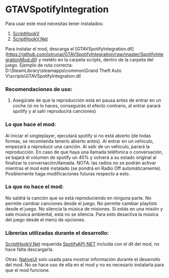 # GTAVSpotifyIntegration

Para usar este mod necesitas tener instalados:
1. [ScriptHookV](https://es.gta5-mods.com/tools/script-hook-v)
2. [ScriptHookV.Net](https://es.gta5-mods.com/tools/scripthookv-net)

Para instalar el mod, descarga el [GTAVSpotifyIntegration.dll] (https://github.com/ixtrunai/GTAVSpotifyIntegration/raw/master/SpotifyIntegrationMod.dll) y metélo en la carpeta scripts, dentro de la carpeta del juego.
Ejemplo de ruta correcta: D:\SteamLibrary\steamapps\common\Grand Theft Auto V\scripts\GTAVSpotifyIntegration.dll

### Recomendaciones de uso:
1. Asegúrate de que la reproducción está en pausa antes de entrar en un coche (si no lo haces, conseguirás el efecto contrario, al entrar parará spotify y al salir reproducirá canciones)


### Lo que hace el mod:
Al iniciar el singleplayer, ejecutará spotify si no está abierto (de todas formas, se recomienda tenerlo abierto antes).
Al entrar en un vehiculo, empezará a reproducir una canción.
Al salir de un vehiculo, parará la reproducción.
En caso de que haya una llamada teléfonica o conversación, se bajará el volumen de spotify un 40% y volverá a su estado original al finalizar la conversación/llamada.
NOTA: las radios no se podrán activar mientras el mod esté instalado (se pondrá en Radio Off automáticamente). Posiblemente haga modificaciones futuras respecto a esto.

### Lo que no hace el mod:
No saldrá la canción que se está reproduciendo en ninguna parte.
No permite cambiar canciones desde el juego.
No permite cambiar playlists desde el juego.
No silencia la música de misiones. Si estás en una misión y sale música ambiental, esta no se silencia. Para esto desactiva la música del juego desde el menú de opciones.

### Librerías utilizadas durante el desarrollo:
[ScriptHookV.Net](https://es.gta5-mods.com/tools/scripthookv-net)  requerida
[SpotifyAPI-NET](https://github.com/JohnnyCrazy/SpotifyAPI-NET) incluida con el dll del mod, no hace falta descargarla.

Otras:
[NativeUI](https://github.com/Guad/NativeUI/releases)  solo usada para mostrar información durante el desarrollo del mod. No se hace uso de ella en el mod y no es necesario instalarla para que el mod funcione.


